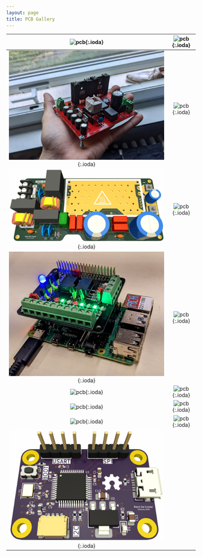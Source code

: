 ```yaml
---
layout: page
title: PCB Gallery
---
```


| ![pcb](/assets/img/pcb/rf2usb.png){:.ioda} | ![pcb](/assets/img/pcb/pcb-ucm-addon.jpg){:.ioda} |
| :------------------------------------------------: | :------------------------------------------------: |
| ![pcb](/assets/img/pcb/pcb-llc-half-bridge.jpg){:.ioda} | ![pcb](/assets/img/pcb/pcb-controllable-adapter.gif){:.ioda} |
| ![pcb](/assets/img/pcb/pcb-acdc-700W.png){:.ioda} | ![pcb](/assets/img/pcb/pcb-breakout-board.jpg){:.ioda} |
| ![pcb](/assets/img/pcb/pcb-raspberry-hat.jpg){:.ioda} | ![pcb](/assets/img/pcb/pcb-vicor-bus-converter2.jpg){:.ioda} |
| ![pcb](/assets/img/pcb/pcb-vicor-bus-converter.jpg){:.ioda} | ![pcb](/assets/img/pcb/pcb-llc-full-bridge.jpg){:.ioda} |
| ![pcb](/assets/img/pcb/pcb-dummy-ucm.jpg){:.ioda} | ![pcb](/assets/img/pcb/pcb-switchboard2.jpg){:.ioda} |
| ![pcb](/assets/img/pcb/pcb-rpi-hat.jpg){:.ioda} | ![pcb](/assets/img/pcb/pcb-rpi-hat-2.jpg){:.ioda} |
| ![pcb](/assets/img/pcb/pcb-stm32-breakout.png){:.ioda} | |



